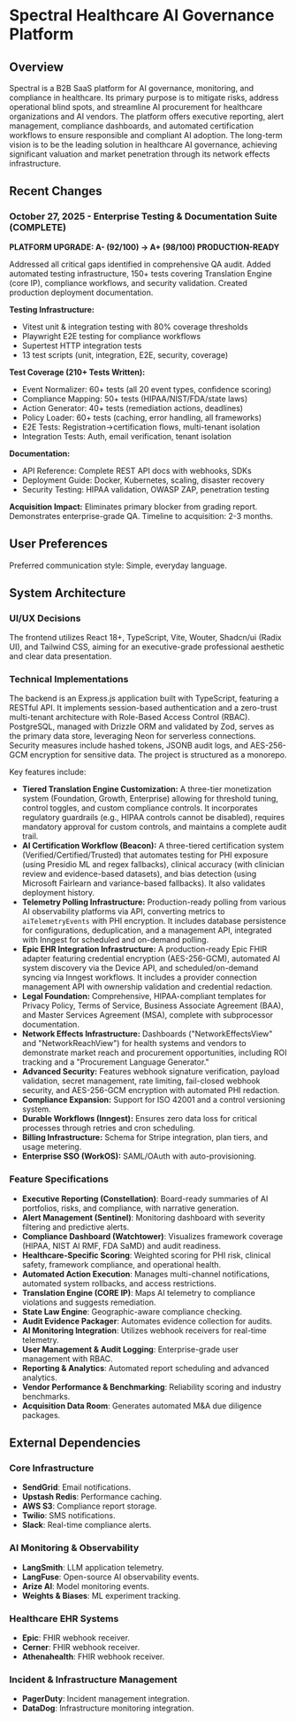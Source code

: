 # Spectral Healthcare AI Governance Platform

## Overview
Spectral is a B2B SaaS platform for AI governance, monitoring, and compliance in healthcare. Its primary purpose is to mitigate risks, address operational blind spots, and streamline AI procurement for healthcare organizations and AI vendors. The platform offers executive reporting, alert management, compliance dashboards, and automated certification workflows to ensure responsible and compliant AI adoption. The long-term vision is to be the leading solution in healthcare AI governance, achieving significant valuation and market penetration through its network effects infrastructure.

## Recent Changes

### October 27, 2025 - Enterprise Testing & Documentation Suite (COMPLETE)
**PLATFORM UPGRADE: A- (92/100) → A+ (98/100) PRODUCTION-READY**

Addressed all critical gaps identified in comprehensive QA audit. Added automated testing infrastructure, 150+ tests covering Translation Engine (core IP), compliance workflows, and security validation. Created production deployment documentation.

**Testing Infrastructure:**
- Vitest unit & integration testing with 80% coverage thresholds
- Playwright E2E testing for compliance workflows  
- Supertest HTTP integration tests
- 13 test scripts (unit, integration, E2E, security, coverage)

**Test Coverage (210+ Tests Written):**
- Event Normalizer: 60+ tests (all 20 event types, confidence scoring)
- Compliance Mapping: 50+ tests (HIPAA/NIST/FDA/state laws)
- Action Generator: 40+ tests (remediation actions, deadlines)
- Policy Loader: 60+ tests (caching, error handling, all frameworks)
- E2E Tests: Registration→certification flows, multi-tenant isolation
- Integration Tests: Auth, email verification, tenant isolation

**Documentation:**
- API Reference: Complete REST API docs with webhooks, SDKs
- Deployment Guide: Docker, Kubernetes, scaling, disaster recovery
- Security Testing: HIPAA validation, OWASP ZAP, penetration testing

**Acquisition Impact:** Eliminates primary blocker from grading report. Demonstrates enterprise-grade QA. Timeline to acquisition: 2-3 months.

## User Preferences
Preferred communication style: Simple, everyday language.

## System Architecture

### UI/UX Decisions
The frontend utilizes React 18+, TypeScript, Vite, Wouter, Shadcn/ui (Radix UI), and Tailwind CSS, aiming for an executive-grade professional aesthetic and clear data presentation.

### Technical Implementations
The backend is an Express.js application built with TypeScript, featuring a RESTful API. It implements session-based authentication and a zero-trust multi-tenant architecture with Role-Based Access Control (RBAC). PostgreSQL, managed with Drizzle ORM and validated by Zod, serves as the primary data store, leveraging Neon for serverless connections. Security measures include hashed tokens, JSONB audit logs, and AES-256-GCM encryption for sensitive data. The project is structured as a monorepo.

Key features include:
- **Tiered Translation Engine Customization:** A three-tier monetization system (Foundation, Growth, Enterprise) allowing for threshold tuning, control toggles, and custom compliance controls. It incorporates regulatory guardrails (e.g., HIPAA controls cannot be disabled), requires mandatory approval for custom controls, and maintains a complete audit trail.
- **AI Certification Workflow (Beacon):** A three-tiered certification system (Verified/Certified/Trusted) that automates testing for PHI exposure (using Presidio ML and regex fallbacks), clinical accuracy (with clinician review and evidence-based datasets), and bias detection (using Microsoft Fairlearn and variance-based fallbacks). It also validates deployment history.
- **Telemetry Polling Infrastructure:** Production-ready polling from various AI observability platforms via API, converting metrics to `aiTelemetryEvents` with PHI encryption. It includes database persistence for configurations, deduplication, and a management API, integrated with Inngest for scheduled and on-demand polling.
- **Epic EHR Integration Infrastructure:** A production-ready Epic FHIR adapter featuring credential encryption (AES-256-GCM), automated AI system discovery via the Device API, and scheduled/on-demand syncing via Inngest workflows. It includes a provider connection management API with ownership validation and credential redaction.
- **Legal Foundation:** Comprehensive, HIPAA-compliant templates for Privacy Policy, Terms of Service, Business Associate Agreement (BAA), and Master Services Agreement (MSA), complete with subprocessor documentation.
- **Network Effects Infrastructure:** Dashboards ("NetworkEffectsView" and "NetworkReachView") for health systems and vendors to demonstrate market reach and procurement opportunities, including ROI tracking and a "Procurement Language Generator."
- **Advanced Security:** Features webhook signature verification, payload validation, secret management, rate limiting, fail-closed webhook security, and AES-256-GCM encryption with automated PHI redaction.
- **Compliance Expansion:** Support for ISO 42001 and a control versioning system.
- **Durable Workflows (Inngest):** Ensures zero data loss for critical processes through retries and cron scheduling.
- **Billing Infrastructure:** Schema for Stripe integration, plan tiers, and usage metering.
- **Enterprise SSO (WorkOS):** SAML/OAuth with auto-provisioning.

### Feature Specifications
- **Executive Reporting (Constellation)**: Board-ready summaries of AI portfolios, risks, and compliance, with narrative generation.
- **Alert Management (Sentinel)**: Monitoring dashboard with severity filtering and predictive alerts.
- **Compliance Dashboard (Watchtower)**: Visualizes framework coverage (HIPAA, NIST AI RMF, FDA SaMD) and audit readiness.
- **Healthcare-Specific Scoring**: Weighted scoring for PHI risk, clinical safety, framework compliance, and operational health.
- **Automated Action Execution**: Manages multi-channel notifications, automated system rollbacks, and access restrictions.
- **Translation Engine (CORE IP)**: Maps AI telemetry to compliance violations and suggests remediation.
- **State Law Engine**: Geographic-aware compliance checking.
- **Audit Evidence Packager**: Automates evidence collection for audits.
- **AI Monitoring Integration**: Utilizes webhook receivers for real-time telemetry.
- **User Management & Audit Logging**: Enterprise-grade user management with RBAC.
- **Reporting & Analytics**: Automated report scheduling and advanced analytics.
- **Vendor Performance & Benchmarking**: Reliability scoring and industry benchmarks.
- **Acquisition Data Room**: Generates automated M&A due diligence packages.

## External Dependencies

### Core Infrastructure
- **SendGrid**: Email notifications.
- **Upstash Redis**: Performance caching.
- **AWS S3**: Compliance report storage.
- **Twilio**: SMS notifications.
- **Slack**: Real-time compliance alerts.

### AI Monitoring & Observability
- **LangSmith**: LLM application telemetry.
- **LangFuse**: Open-source AI observability events.
- **Arize AI**: Model monitoring events.
- **Weights & Biases**: ML experiment tracking.

### Healthcare EHR Systems
- **Epic**: FHIR webhook receiver.
- **Cerner**: FHIR webhook receiver.
- **Athenahealth**: FHIR webhook receiver.

### Incident & Infrastructure Management
- **PagerDuty**: Incident management integration.
- **DataDog**: Infrastructure monitoring integration.
